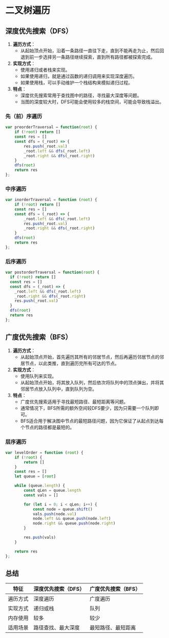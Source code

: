 # 二叉树遍历

## 深度优先搜索（DFS）

1. **遍历方式**：
    - 从起始顶点开始，沿着一条路径一直往下走，直到不能再走为止，然后回退到前一步选择另一条路径继续探索，直到所有路径都被探索完成。
2. **实现方式**：
    - 使用递归或者栈来实现。
    - 如果使用递归，就是通过函数的递归调用来实现深度遍历。
    - 如果使用栈，可以手动维护一个栈结构来模拟递归过程。
3. **特点**：
    - 深度优先搜索常用于查找图中的路径，寻找最大深度等问题。
    - 当图的深度较大时，DFS可能会使用较多的栈空间，可能会导致栈溢出。

### 先（前）序遍历

```js
var preorderTraversal = function(root) {
    if (!root) return []
    const res = []
    const dfs = (_root) => {
        res.push(_root.val)
        _root.left && dfs(_root.left)
        _root.right && dfs(_root.right)
    }
    dfs(root)
    return res
};
```

### 中序遍历

```js
var inorderTraversal = function (root) {
    if (!root) return []
    const res = []
    const dfs = (_root) => {
        _root.left && dfs(_root.left)
        res.push(_root.val)
        _root.right && dfs(_root.right)
    }
    dfs(root)
    return res
};
```

### 后序遍历

```js
var postorderTraversal = function(root) {
  if (!root) return []
  const res = []
  const dfs = (_root) => {
    _root.left && dfs(_root.left)
    _root.right && dfs(_root.right)
    res.push(_root.val)
  }
  dfs(root)
  return res
};
```

## 广度优先搜索（BFS）

1. **遍历方式**：
    - 从起始顶点开始，首先遍历其所有的邻居节点，然后再遍历邻居节点的邻居节点，以此类推，直到遍历完所有可达的节点。
2. **实现方式**：
    - 使用队列来实现。
    - 从起始顶点开始，将其放入队列，然后依次将队列中的顶点弹出，并将其邻居节点放入队列中，直到队列为空。
3. **特点**：
    - 广度优先搜索适用于寻找最短路径、最短距离等问题。
    - 通常情况下，BFS所需的额外空间较DFS要少，因为只需要一个队列即可。
    - BFS适合用于解决图中节点的最短路径问题，因为它保证了从起点到达每个节点的路径都是最短的。

### 层序遍历

```js
var levelOrder = function (root) {
    if (!root) {
        return []
    }
    const res = []
    let queue = [root]

    while (queue.length) {
        const qLen = queue.length
        const vals = []

        for (let i = 0; i < qLen; i++) {
            const node = queue.shift()
            vals.push(node.val)
            node.left && queue.push(node.left)
            node.right && queue.push(node.right)
        }

        res.push(vals)
    }

    return res
};
```

## 总结

| 特征     | 深度优先搜索（DFS） | 广度优先搜索（BFS） |
| -------- | ------------------- | ------------------- |
| 遍历方式 | 深度遍历            | 广度遍历            |
| 实现方式 | 递归或栈            | 队列                |
| 内存使用 | 较多                | 较少                |
| 适用场景 | 路径查找、最大深度  | 最短路径、最短距离  |

